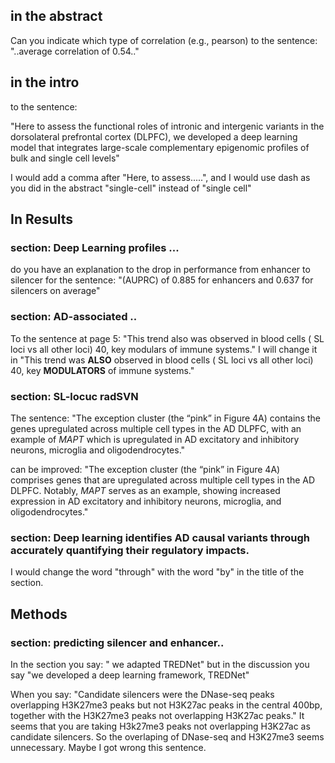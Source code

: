 ## in the abstract 
Can you indicate which type of correlation (e.g., pearson) to the sentence: "..average correlation of 0.54.."

## in the intro
to the sentence: 

"Here to assess the functional roles of intronic and intergenic variants in the dorsolateral prefrontal cortex (DLPFC), we developed a deep learning model that integrates large-scale complementary epigenomic profiles of bulk and single cell levels"

I would add a comma after "Here, to assess.....", and I would use dash as you did in the abstract "single-cell" instead of "single cell"

## In Results 
### section: Deep Learning profiles ... 
do you have an explanation to the drop in performance from enhancer to silencer for the sentence: "(AUPRC) of 0.885 for enhancers and 0.637 for silencers on average"

### section: AD-associated ..

To the sentence at page 5: "This trend also was observed in blood cells ( SL loci vs all other loci) 40, key modulars of immune systems." I will change it in "This trend was **ALSO** observed in blood cells ( SL loci vs all other loci) 40, key **MODULATORS** of immune systems."

### section: SL-locuc radSVN

The sentence: "The exception cluster (the “pink” in Figure 4A) contains the genes upregulated across multiple cell types in the AD DLPFC, with an example of _MAPT_ which is upregulated in AD excitatory and inhibitory neurons, microglia and oligodendrocytes."

can be improved: "The exception cluster (the “pink” in Figure 4A) comprises genes that are upregulated across multiple cell types in the AD DLPFC. Notably, _MAPT_ serves as an example, showing increased expression in AD excitatory and inhibitory neurons, microglia, and oligodendrocytes."

### section: **Deep learning identifies AD causal variants through accurately quantifying their regulatory impacts.**

I would change the word "through" with the word "by" in the title of the section.

## Methods

### section: predicting silencer and enhancer..

In the section you say: " we adapted TREDNet" but in the discussion you say "we developed a deep learning framework, TREDNet"

When you say: "Candidate silencers were the DNase-seq peaks overlapping H3K27me3 peaks but not H3K27ac peaks in the central 400bp, together with the H3K27me3 peaks not overlapping H3K27ac peaks." It seems that you are taking H3k27me3 peaks not overlapping H3K27ac as candidate silencers. So the overlaping of DNase-seq and H3K27me3 seems unnecessary. Maybe I got wrong this sentence.